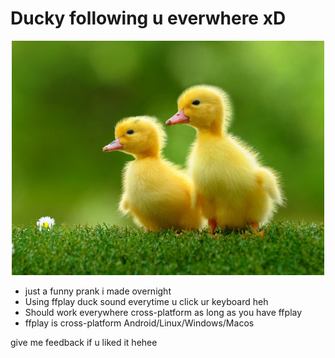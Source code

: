 # Ducky following u everwhere xD

<p align="center"> <img src="duck.jpg" width="500"></p>

- just a funny prank i made overnight  
- Using ffplay duck sound everytime u click ur keyboard heh  
- Should work everywhere cross-platform as long as you have ffplay  
- ffplay is cross-platform Android/Linux/Windows/Macos

give me feedback if u liked it hehee
